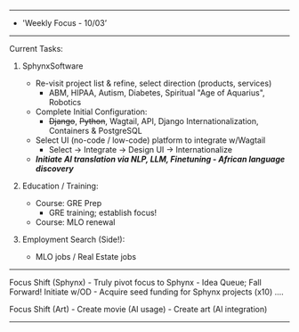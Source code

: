 
**********************************************************************
*	'Weekly Focus - 10/03’
**********************************************************************
Current Tasks:

1) SphynxSoftware
	- Re-visit project list & refine, select direction (products, services)
		- ABM, HIPAA, Autism, Diabetes, Spiritual "Age of Aquarius", Robotics
	- Complete Initial Configuration:
		- ~~Django~~, ~~Python~~, Wagtail, API, Django Internationalization, Containers & PostgreSQL
	- Select UI (no-code / low-code) platform to integrate w/Wagtail
		- Select -> Integrate -> Design UI -> Internationalize
	- ***Initiate AI translation via NLP, LLM, Finetuning - African language discovery***

2) Education / Training:
	- Course: GRE Prep
		* GRE training; establish focus!
	- Course: MLO renewal

3) Employment Search (Side!):
	- MLO jobs / Real Estate jobs
	
**********************************************************************

Focus Shift (Sphynx)
	- Truly pivot focus to Sphynx
		- Idea Queue; Fall Forward! Initiate w/OD
	- Acquire seed funding for Sphynx projects (x10) ....

Focus Shift (Art)
	- Create movie (AI usage)
	- Create art (AI integration)

**********************************************************************



